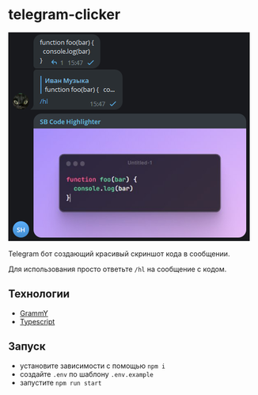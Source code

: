 # telegram-clicker

![Скриншот](.github/screenshot.png)

Telegram бот создающий красивый скриншот кода в сообщении.

Для использования просто ответьте `/hl` на сообщение с кодом.

## Технологии

- [GrammY](https://grammy.dev/)
- [Typescript](https://www.typescriptlang.org/)

## Запуск

- установите зависимости с помощью `npm i`
- создайте `.env` по шаблону `.env.example`
- запустите `npm run start`

